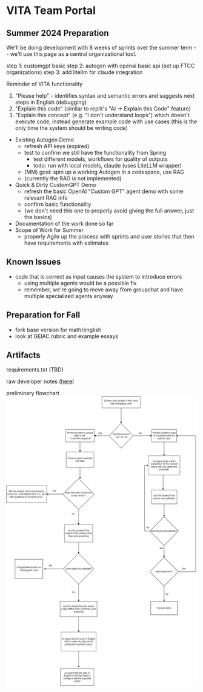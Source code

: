 # VITA Team Portal

## Summer 2024 Preparation
We'll be doing development with 8 weeks of sprints over the summer term -- we'll use this page as a central organizational tool.

step 1: customgpt basic
step 2: autogen with openai basic api (set up FTCC organizations)
step 3: add litellm for claude integration


Reminder of VITA functionality
1. "Please help" - identifies syntax and semantic errors and suggests next steps in English (debugging) 
2. "Explain this code" (similar to replit's "AI -> Explain this Code" feature)
3. "Explain this concept" (e.g. "I don't understand loops") which doesn't execute code,
    instead generate example code with use cases (this is the only time the system should
    be writing code)


- Existing Autogen Demo
  - refresh API keys (expired)
  - test to confirm we still have the functionality from Spring
    - test different models, workflows for quality of outputs
    - todo: run with local models, claude (uses LiteLLM wrapper)
  - (MM) goal: spin up a working Autogen in a codespace, use RAG
  - (currently the RAG is not implemented)
- Quick & Dirty CustomGPT Demo
  - refresh the basic OpenAI "Custom GPT" agent demo with some relevant RAG info
  - confirm basic functionality
  - (we don't need this one to properly avoid giving the full answer, just the basics)
- Documentation of the work done so far
- Scope of Work for Summer
  - properly Agile up the process with sprints and user stories that then have requirements with estimates
 
## Known Issues
- code that is correct as input causes the system to introduce errors
  - using multiple agents would be a possible fix
  - remember, we're going to move away from groupchat and have multiple specialized agents anyway


## Preparation for Fall
- fork base version for math/english
- look at GEIAC rubric and example essays


## Artifacts
requirements.txt (TBD)

raw developer notes (<a href="devnotes.html">here</a>)

preliminary flowchart
<img src="images/VITA_flowchart.jpg"></img>
